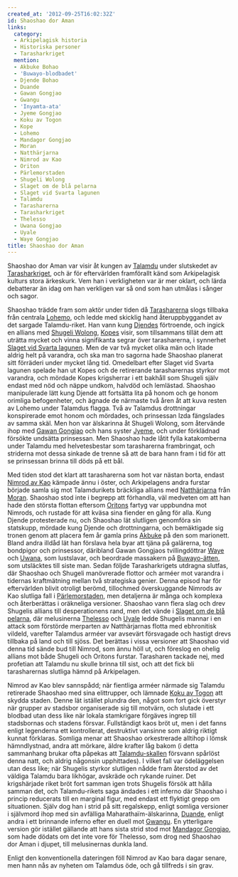 ```yaml
---
created_at: '2012-09-25T16:02:32Z'
id: Shaoshao dor Aman
links:
  category:
  - Arkipelagisk historia
  - Historiska personer
  - Tarasharkriget
  mention:
  - Akbuke Bohao
  - 'Buwayo-blodbadet'
  - Djende Bohao
  - Duande
  - Gawan Gongjao
  - Gwangu
  - 'Inyamta-ata'
  - Jyeme Gongjao
  - Koku av Togon
  - Kope
  - Lohemo
  - Mandagor Gongjao
  - Moran
  - Natthärjarna
  - Nimrod av Kao
  - Oriton
  - Pärlemorstaden
  - Shugeli Wolong
  - Slaget om de blå pelarna
  - Slaget vid Svarta lagunen
  - Talamdu
  - Tarasharerna
  - Tarasharkriget
  - Thelesso
  - Uwana Gongjao
  - Uyale
  - Waye Gongjao
title: Shaoshao dor Aman
---
```


Shaoshao dor Aman var visir åt kungen av [Talamdu] under slutskedet av [Tarasharkriget], och är för
eftervärlden framförallt känd som Arkipelagisk kulturs stora ärkeskurk. Vem han i verkligheten var
är mer oklart, och lärda debatterar än idag om han verkligen var så ond som han utmålas i sånger och
sagor.

Shaoshao trädde fram som aktör under tiden då [Tarasharerna] slogs tillbaka från centrala [Lohemo],
och ledde med skicklig hand återuppbyggandet av det sargade Talamdu-riket. Han vann kung [Djendes]
förtroende, och ingick en allians med [Shugeli Wolong], [Kopes] visir, som tillsammans tillät dem
att uträtta mycket och vinna signifikanta segrar över tarasharerna, i synnerhet [Slaget vid Svarta
lagunen]. Men de var två mycket olika män och litade aldrig helt på varandra, och ska man tro
sagorna hade Shaoshao planerat sitt förräderi under mycket lång tid. Omedelbart efter Slaget vid
Svarta lagunen spelade han ut Kopes och de retirerande tarasharernas styrkor mot varandra, och
mördade Kopes krigsherrar i ett bakhåll som Shugeli själv endast med nöd och näppe undkom, halvdöd
och lemlästad. Shaoshao manipulerade lätt kung Djende att fortsätta lita på honom och ge honom
orimliga befogenheter, och ägnade de närmaste två åren åt att kuva resten av Lohemo under Talamdus
flagga. Två av Talamdus drottningar konspirerade emot honom och mördades, och prinsessan Izda
fängslades av samma skäl. Men hon var älskarinna åt Shugeli Wolong, som återvände ihop med [Gawan
Gongjao] och hans syster [Jyeme], och under förklädnad försökte undsätta prinsessan. Men Shaoshao
hade låtit fylla katakomberna under Talamdu med helvetesbestar som tarasharerna frambringat, och
striderna mot dessa sinkade de trenne så att de bara hann fram i tid för att se prinsessan brinna
till döds på ett bål.

Med tiden stod det klart att tarasharerna som hot var nästan borta, endast [Nimrod av Kao] kämpade
ännu i öster, och Arkipelagens andra furstar började samla sig mot Talamdurikets bräckliga allians
med [Natthärjarna] från [Moran]. Shaoshao stod inte i begrepp att förhandla, väl medveten om att han
hade den största flottan eftersom [Oritons] fartyg var uppbundna mot Nimrods, och rustade för att
kväsa sina fiender en gång för alla. Kung Djende protesterade nu, och Shaoshao lät slutligen
genomföra sin statskupp, mördade kung Djende och drottningarna, och bemäktigade sig tronen genom att
placera fem år gamla prins [Akbuke] på den som marionett. Bland andra illdåd lät han förslava hela
byar att tjäna på galärerna, tog bondpigor och prinsessor, däribland Gawan Gongjaos tvillingdöttrar
[Waye] och [Uwana], som lustslavar, och beordrade massakern på [Buwayo-ätten], som utsläcktes till
siste man. Sedan följde Tarasharkrigets utdragna slutfas, där Shaoshao och Shugeli manövrerade
flottor och arméer mot varandra i tidernas kraftmätning mellan två strategiska genier. Denna episod
har för eftervärlden blivit otroligt berömd, tillochmed överskuggande Nimrods av Kao slutliga fall i
[Pärlemorstaden], men detaljerna är många och komplexa och återberättas i oräkneliga versioner.
Shaoshao vann flera slag och drev Shugelis allians till desperationens rand, men det vände i [Slaget
om de blå pelarna], där melusinerna [Thelesso] och [Uyale] ledde Shugelis mannar i en attack som
förstörde merparten av Natthärjarnas flotta med ebhronitisk vildeld, varefter Talamdus arméer var
avsevärt försvagade och hastigt drevs tillbaka på land och till sjöss. Det berättas i vissa
versioner att Shaoshao vid denna tid sände bud till Nimrod, som ännu höll ut, och föreslog en ohelig
allians mot både Shugeli och Oritons furstar. Tarasharen tackade nej, med profetian att Talamdu nu
skulle brinna till sist, och att det fick bli tarasharernas slutliga hämnd på Arkipelagen.

Nimrod av Kao blev sannspådd; när fientliga arméer närmade sig Talamdu retirerade Shaoshao med sina
elittrupper, och lämnade [Koku av Togon] att skydda staden. Denne lät istället plundra den, något
som fort gick överstyr när grupper av stadsbor organiserade sig till motvärn, och slutade i ett
blodbad utan dess like när lokala stamkrigare förgäves ingrep till stadsbornas och stadens försvar.
Fullständigt kaos bröt ut, men i det fanns enligt legenderna ett kontrollerat, destruktivt vansinne
som aldrig riktigt kunnat förklaras. Somliga menar att Shaoshao orkestrerade alltihop i lömsk
hämndlystnad, andra att mörkare, äldre krafter låg bakom (i detta sammanhang brukar ofta påpekas att
[Talamdu-skallen] försvann spårlöst denna natt, och aldrig någonsin upphittades). I vilket fall var
ödeläggelsen utan dess like; när Shugelis styrkor slutligen nådde fram återstod av det väldiga
Talamdu bara likhögar, avskräde och rykande ruiner. Det krigshärjade riket bröt fort samman igen
trots Shugelis försök att hålla samman det, och Talamdu-rikets saga ändades i ett inferno där
Shaoshao i princip reducerats till en marginal figur, med endast ett flyktigt grepp om situationen.
Själv dog han i strid på sitt regalskepp, enligt somliga versioner i självmord ihop med sin
avfälliga Maharathaïm-älskarinna, [Duande], enligt andra i ett brinnande inferno efter en duell mot
[Gwangu]. En ytterligare version gör istället gällande att hans sista strid stod mot [Mandagor
Gongjao], som hade dödats om det inte vore för Thelesso, som drog ned Shaoshao dor Aman i djupet,
till melusinernas dunkla land.

Enligt den konventionella dateringen föll Nimrod av Kao bara dagar senare, men hann nås av nyheten
om Talamdus öde, och gå tillfreds i sin grav.

  [Talamdu]: Talamdu
  [Tarasharkriget]: Tarasharkriget
  [Tarasharerna]: Tarasharerna
  [Lohemo]: Lohemo
  [Djendes]: Djende_Bohao
  [Shugeli Wolong]: Shugeli_Wolong
  [Kopes]: Kope
  [Slaget vid Svarta lagunen]: Slaget_vid_Svarta_lagunen
  [Gawan Gongjao]: Gawan_Gongjao
  [Jyeme]: Jyeme_Gongjao
  [Nimrod av Kao]: Nimrod_av_Kao
  [Natthärjarna]: Natthärjarna
  [Moran]: Moran
  [Oritons]: Oriton
  [Akbuke]: Akbuke_Bohao
  [Waye]: Waye_Gongjao
  [Uwana]: Uwana_Gongjao
  [Buwayo-ätten]: Buwayo-blodbadet
  [Pärlemorstaden]: Pärlemorstaden
  [Slaget om de blå pelarna]: Slaget_om_de_blå_pelarna
  [Thelesso]: Thelesso
  [Uyale]: Uyale
  [Koku av Togon]: Koku_av_Togon
  [Talamdu-skallen]: Inyamta-ata
  [Duande]: Duande
  [Gwangu]: Gwangu
  [Mandagor Gongjao]: Mandagor_Gongjao